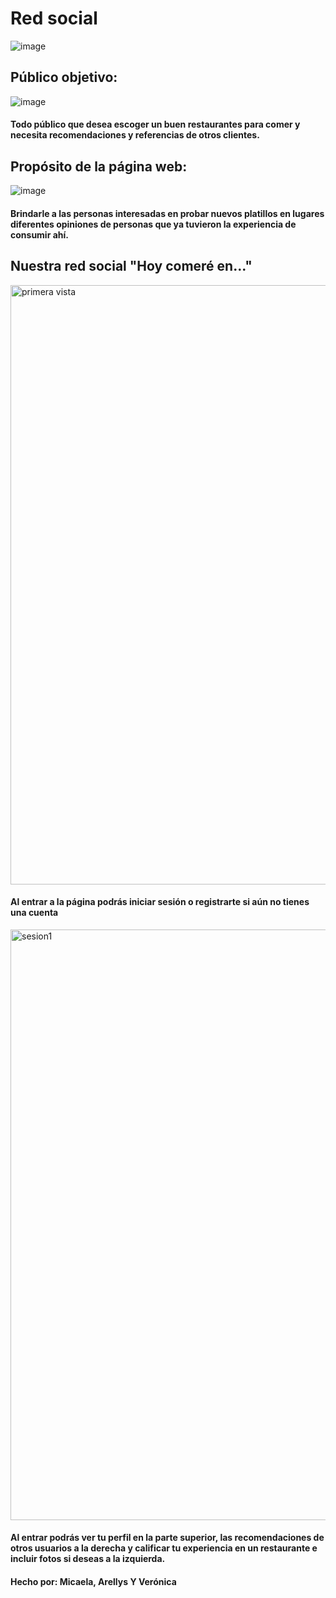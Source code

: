 # Red social
![image](https://user-images.githubusercontent.com/93934167/151591445-b46bb6de-208f-45c8-aeff-253c709547a0.png)

## Público objetivo:
![image](https://user-images.githubusercontent.com/93934167/151591262-28617fc9-9c03-42d3-a8ec-cfe46751a6a5.png)
#### Todo público que desea escoger un buen restaurantes para comer y necesita recomendaciones y referencias de otros clientes.

## Propósito de la página web:
![image](https://user-images.githubusercontent.com/93934167/151588365-f6a1c236-860b-4ed8-83b1-0499346fe098.png)
#### Brindarle a las personas interesadas en probar nuevos platillos en lugares diferentes opiniones de personas que ya tuvieron la experiencia de consumir ahí.

## Nuestra red social "Hoy comeré en..."

<img width="959" alt="primera vista" src="https://user-images.githubusercontent.com/93934167/151588703-29c6102f-bbe9-458e-84b5-bf0d92b446fa.png">

#### Al entrar a la página podrás iniciar sesión o registrarte si aún no tienes una cuenta

<img width="945" alt="sesion1" src="https://user-images.githubusercontent.com/93934167/151589227-066ace98-d041-441c-9c7c-38abd8edec05.png">

#### Al entrar podrás ver tu perfil en la parte superior, las recomendaciones de otros usuarios a la derecha y calificar tu experiencia en un restaurante e incluir fotos si deseas a la izquierda.

#### Hecho por: Micaela, Arellys Y Verónica
